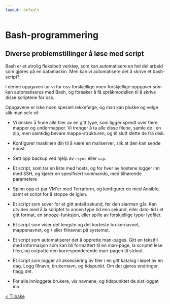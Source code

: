 ```yaml
---
layout: default
---
```


# Bash-programmering

## Diverse problemstillinger å løse med script

Bash er et utrolig fleksibelt verktøy, som kan automatisere en hel del arbeid som gjøres på en datamaskin.
Men kan vi automatisere det å skrive et bash-script?

I denne oppgaven tar vi for oss forskjellige noen forskjellige oppgaver som kan automatiseres med Bash,
og forsøker å få språkmodellen til å skrive disse scriptene for oss.

Oppgavene er ikke noen spesiell rekkefølge, og man kan plukke og velge slik man selv vil:

- Vi ønsker å finne alle filer av en gitt type, som ligger spredt over flere mapper og undermapper.
  Vi trenger å ta alle disse filene, samle de i en zip, men samtidig bevare mappe-strukturen,
  og til slutt slette de fra disk.

- Konfigurer maskinen din til å være en mailserver, slik at den kan sende epost.

- Sett opp backup ved hjelp av `rsync` eller `scp`.

- Et script, som tar en liste med hosts, og for hver av hostene logger inn med SSH, 
  og kjører en spesifisert kommando, med tilhørende parametere

- Spinn opp et par VM'er med Terraform, og konfigurer de med Ansible, samt et script for å stoppe de igjen.

- Et script som sover for et gitt antall sekund, før den alarmen går. 
  Kan utvides med å la scriptet ta annen type tid enn sekund, eller dato-tid i et gitt format,
  en snooze-funksjon, eller spille av forskjellige typer lydfiler.

- Et script som viser det lengste og det korteste brukernavnet, mappenavnet, og / eller filnavnet på systemet.

- Et script som automatiserer det å opprette man-pages. Gitt en tekstfil med informasjon som kan bli formattert
  til en man-page, la scriptet lese filen, og outputte den korresponderende man-pagen til stdout.

- Et script som logger all aksessering av filer i en gitt katalog i løpet av en dag. 
  Logg filnavn, brukernavn, og tidspunkt. Om det gjøres endringer, flagg det.

- For alle innloggete brukere, vis navnene, og tidspunktet de sist logget inn.

[< Tilbake](../exercises.md)